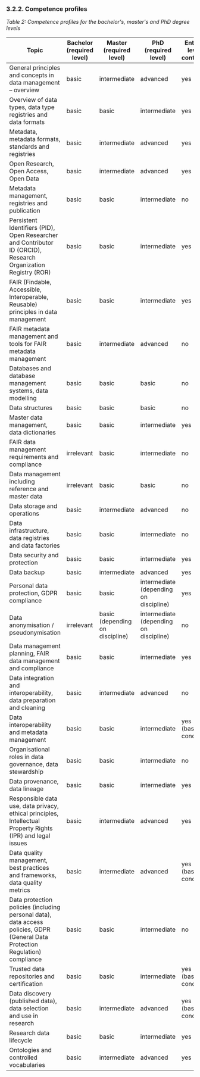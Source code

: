 ### 3.2.2. Competence profiles

_Table 2: Competence profiles for the bachelor&#39;s, master&#39;s and PhD degree levels_

| **Topic** | **Bachelor** (required level) | **Master** (required level) | **PhD** (required level) | **Entry-level content?** |
| --- | --- | --- | --- | --- |
| General principles and concepts in data management – overview | basic | intermediate | advanced | yes |
| Overview of data types, data type registries and data formats | basic | basic | intermediate | yes |
| Metadata, metadata formats, standards and registries | basic | intermediate | advanced | yes |
| Open Research, Open Access, Open Data | basic | intermediate | advanced | yes |
| Metadata management, registries and publication | basic | basic | intermediate | no |
| Persistent Identifiers (PID), Open Researcher and Contributor ID (ORCID), Research Organization Registry (ROR) | basic | basic | intermediate | yes |
| FAIR (Findable, Accessible, Interoperable, Reusable) principles in data management | basic | basic | intermediate | yes |
| FAIR metadata management and tools for FAIR metadata management | basic | intermediate | advanced | no |
| Databases and database management systems, data modelling | basic | basic | basic | no |
| Data structures | basic | basic | basic | no |
| Master data management, data dictionaries | basic | basic | intermediate | yes |
| FAIR data management requirements and compliance | irrelevant | basic | intermediate | no |
| Data management including reference and master data | irrelevant | basic | basic | no |
| Data storage and operations | basic | intermediate | advanced | no |
| Data infrastructure, data registries and data factories | basic | basic | intermediate | no |
| Data security and protection | basic | basic | intermediate | yes |
| Data backup | basic | intermediate | advanced | yes |
| Personal data protection, GDPR compliance | basic | basic | intermediate (depending on discipline) | yes |
| Data anonymisation / pseudonymisation | irrelevant | basic (depending on discipline) | intermediate (depending on discipline) | no |
| Data management planning, FAIR data management and compliance | basic | basic | intermediate | yes |
| Data integration and interoperability, data preparation and cleaning | basic | intermediate | advanced | no |
| Data interoperability and metadata management | basic | basic | intermediate | yes (basic concept) |
| Organisational roles in data governance, data stewardship | basic | basic | intermediate | no |
| Data provenance, data lineage | basic | basic | intermediate | yes |
| Responsible data use, data privacy, ethical principles, Intellectual Property Rights (IPR) and legal issues | basic | intermediate | advanced | yes |
| Data quality management, best practices and frameworks, data quality metrics | basic | intermediate | advanced | yes (basic concept) |
| Data protection policies (including personal data), data access policies, GDPR (General Data Protection Regulation) compliance | basic | basic | intermediate | no |
| Trusted data repositories and certification | basic | basic | intermediate | yes (basic concept) |
| Data discovery (published data), data selection and use in research | basic | intermediate | advanced | yes (basic concept) |
| Research data lifecycle | basic | basic | intermediate | yes |
| Ontologies and controlled vocabularies | basic | intermediate | advanced | yes |
